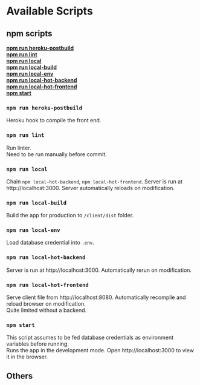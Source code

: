 # Available Scripts

## npm scripts

**[npm run heroku-postbuild](#npm-run-heroku-postbuild)**<br>
**[npm run lint](#npm-run-lint)**<br>
**[npm run local](#npm-run-local)**<br>
**[npm run local-build](#npm-run-local-build)**<br>
**[npm run local-env](#npm-run-local-env)**<br>
**[npm run local-hot-backend](#npm-run-local-hot-backend)**<br>
**[npm run local-hot-frontend](#npm-run-local-hot-frontend)**<br>
**[npm start](#npm-start)**<br>

### `npm run heroku-postbuild`
Heroku hook to compile the front end.

### `npm run lint`
Run linter.<br>
Need to be run manually before commit.

### `npm run local`
Chain `npm local-hot-backend`, `npm local-hot-frontend`. Server is run at http://localhost:3000. Server automatically reloads on modification.

### `npm run local-build`
Build the app for production to `/client/dist` folder.

### `npm run local-env`
Load database credential into `.env`.

### `npm run local-hot-backend`
Server is run at http://localhost:3000. Automatically rerun on modification.

### `npm run local-hot-frontend`
Serve client file from http://localhost:8080. Automatically recompile and reload browser on modification.<br>
Quite limited without a backend.

### `npm start`
This script assumes to be fed database credentials as environment variables before running.<br>
Runs the app in the development mode. Open http://localhost:3000 to view it in the browser.

## Others
